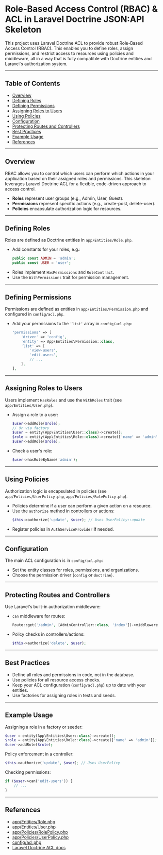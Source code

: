 # Role-Based Access Control (RBAC) & ACL in Laravel Doctrine JSON:API Skeleton

This project uses Laravel Doctrine ACL to provide robust Role-Based Access Control (RBAC). This enables you to define roles, assign permissions, and restrict access to resources using policies and middleware, all in a way that is fully compatible with Doctrine entities and Laravel's authorization system.

---

## Table of Contents
- [Overview](#overview)
- [Defining Roles](#defining-roles)
- [Defining Permissions](#defining-permissions)
- [Assigning Roles to Users](#assigning-roles-to-users)
- [Using Policies](#using-policies)
- [Configuration](#configuration)
- [Protecting Routes and Controllers](#protecting-routes-and-controllers)
- [Best Practices](#best-practices)
- [Example Usage](#example-usage)
- [References](#references)

---

## Overview
RBAC allows you to control which users can perform which actions in your application based on their assigned roles and permissions. This skeleton leverages Laravel Doctrine ACL for a flexible, code-driven approach to access control.

- **Roles** represent user groups (e.g., Admin, User, Guest).
- **Permissions** represent specific actions (e.g., create-post, delete-user).
- **Policies** encapsulate authorization logic for resources.

---

## Defining Roles
Roles are defined as Doctrine entities in `app/Entities/Role.php`.

- Add constants for your roles, e.g.:
  ```php
  public const ADMIN = 'admin';
  public const USER = 'user';
  ```
- Roles implement `HasPermissions` and `RoleContract`.
- Use the `WithPermissions` trait for permission management.

---

## Defining Permissions
Permissions are defined as entities in `app/Entities/Permission.php` and configured in `config/acl.php`.

- Add your permissions to the `'list'` array in `config/acl.php`:
  ```php
  'permissions' => [
      'driver' => 'config',
      'entity' => App\Entities\Permission::class,
      'list' => [
          'view-users',
          'edit-users',
          // ...
      ],
  ],
  ```

---

## Assigning Roles to Users
Users implement `HasRoles` and use the `WithRoles` trait (see `app/Entities/User.php`).

- Assign a role to a user:
  ```php
  $user->addRole($role);
  // Or via factory
  $user = entity(App\Entities\User::class)->create();
  $role = entity(App\Entities\Role::class)->create(['name' => 'admin']);
  $user->addRole($role);
  ```
- Check a user's role:
  ```php
  $user->hasRoleByName('admin');
  ```

---

## Using Policies
Authorization logic is encapsulated in policies (see `app/Policies/UserPolicy.php`, `app/Policies/RolePolicy.php`).

- Policies determine if a user can perform a given action on a resource.
- Use the `authorize` method in controllers or actions:
  ```php
  $this->authorize('update', $user); // Uses UserPolicy::update
  ```
- Register policies in `AuthServiceProvider` if needed.

---

## Configuration
The main ACL configuration is in `config/acl.php`:
- Set the entity classes for roles, permissions, and organizations.
- Choose the permission driver (`config` or `doctrine`).

---

## Protecting Routes and Controllers
Use Laravel's built-in authorization middleware:
- `can` middleware for routes:
  ```php
  Route::get('/admin', [AdminController::class, 'index'])->middleware('can:view-admin-dashboard');
  ```
- Policy checks in controllers/actions:
  ```php
  $this->authorize('delete', $user);
  ```

---

## Best Practices
- Define all roles and permissions in code, not in the database.
- Use policies for all resource access checks.
- Keep your ACL configuration (`config/acl.php`) up to date with your entities.
- Use factories for assigning roles in tests and seeds.

---

## Example Usage
Assigning a role in a factory or seeder:
```php
$user = entity(App\Entities\User::class)->create();
$role = entity(App\Entities\Role::class)->create(['name' => 'admin']);
$user->addRole($role);
```

Policy enforcement in a controller:
```php
$this->authorize('update', $user); // Uses UserPolicy
```

Checking permissions:
```php
if ($user->can('edit-users')) {
    // ...
}
```

---

## References
- [app/Entities/Role.php](../app/Entities/Role.php)
- [app/Entities/User.php](../app/Entities/User.php)
- [app/Policies/RolePolicy.php](../app/Policies/RolePolicy.php)
- [app/Policies/UserPolicy.php](../app/Policies/UserPolicy.php)
- [config/acl.php](../config/acl.php)
- [Laravel Doctrine ACL docs](https://github.com/laravel-doctrine/acl)
